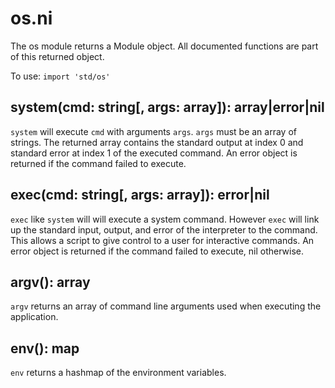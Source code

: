 # os.ni

The os module returns a Module object. All documented functions are part of this returned object.

To use: `import 'std/os'`

## system(cmd: string[, args: array]): array|error|nil

`system` will execute `cmd` with arguments `args`. `args` must be an array of strings.
The returned array contains the standard output at index 0 and standard error at
index 1 of the executed command. An error object is returned if the command failed to execute.

## exec(cmd: string[, args: array]): error|nil

`exec` like `system` will will execute a system command. However `exec` will link
up the standard input, output, and error of the interpreter to the command. This
allows a script to give control to a user for interactive commands. An error object is
returned if the command failed to execute, nil otherwise.

## argv(): array

`argv` returns an array of command line arguments used when executing the application.

## env(): map

`env` returns a hashmap of the environment variables.
